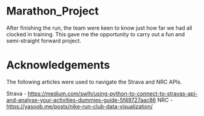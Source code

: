 # Marathon_Project

After finishing the run, the team were keen to know just how far we had all clocked in training. This gave me the opportunity to carry out a fun and semi-straight forward project. 

# Acknowledgements
The following articles were used to navigate the Strava and NRC APIs.

Strava - https://medium.com/swlh/using-python-to-connect-to-stravas-api-and-analyse-your-activities-dummies-guide-5f49727aac86
NRC - https://yasoob.me/posts/nike-run-club-data-visualization/

